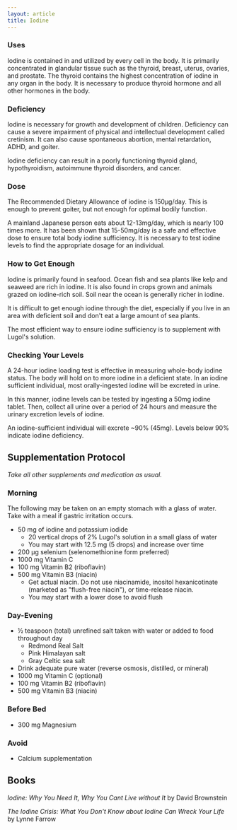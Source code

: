 ```yaml
---
layout: article
title: Iodine
---
```


### Uses

Iodine is contained in and utilized by every cell in the body. It is primarily concentrated in glandular tissue such as the thyroid, breast, uterus, ovaries, and prostate. The thyroid contains the highest concentration of iodine in any organ in the body. It is necessary to produce thyroid hormone and all other hormones in the body.


### Deficiency

Iodine is necessary for growth and development of children. Deficiency can cause a severe impairment of physical and intellectual development called cretinism. It can also cause spontaneous abortion, mental retardation, ADHD, and goiter.

Iodine deficiency can result in a poorly functioning thyroid gland, hypothyroidism, autoimmune thyroid disorders, and cancer.


### Dose

The Recommended Dietary Allowance of iodine is 150μg/day. This is enough to prevent goiter, but not enough for optimal bodily function.

A mainland Japanese person eats about 12-13mg/day, which is nearly 100 times more. It has been shown that 15-50mg/day is a safe and effective dose to ensure total body iodine sufficiency. It is necessary to test iodine levels to find the appropriate dosage for an individual.

### How to Get Enough

Iodine is primarily found in seafood. Ocean fish and sea plants like kelp and seaweed are rich in iodine. It is also found in crops grown and animals grazed on iodine-rich soil. Soil near the ocean is generally richer in iodine.

It is difficult to get enough iodine through the diet, especially if you live in an area with deficient soil and don't eat a large amount of sea plants.

The most efficient way to ensure iodine sufficiency is to supplement with Lugol's solution.

### Checking Your Levels

A 24-hour iodine loading test is effective in measuring whole-body iodine status. The body will hold on to more iodine in a deficient state. In an iodine sufficient individual, most orally-ingested iodine will be excreted in urine.

In this manner, iodine levels can be tested by ingesting a 50mg iodine tablet. Then, collect all urine over a period of 24 hours and measure the urinary excretion levels of iodine.

An iodine-sufficient individual will excrete ~90% (45mg). Levels below 90% indicate iodine deficiency.

## Supplementation Protocol

*Take all other supplements and medication as usual.*

### Morning

The following may be taken on an empty stomach with a glass of water. Take with a meal if gastric irritation occurs.

* 50 mg of iodine and potassium iodide
  * 20 vertical drops of 2% Lugol's solution in a small glass of water
  * You may start with 12.5 mg (5 drops) and increase over time
* 200 μg selenium (selenomethionine form preferred)
* 1000 mg Vitamin C
* 100 mg Vitamin B2 (riboflavin)
* 500 mg Vitamin B3 (niacin)
  * Get actual niacin. Do not use niacinamide, inositol hexanicotinate (marketed as "flush-free niacin"), or time-release niacin.
  * You may start with a lower dose to avoid flush

### Day-Evening

* ½ teaspoon (total) unrefined salt taken with water or added to food throughout day
  * Redmond Real Salt
  * Pink Himalayan salt
  * Gray Celtic sea salt
* Drink adequate pure water (reverse osmosis, distilled, or mineral)
* 1000 mg Vitamin C (optional)
* 100 mg Vitamin B2 (riboflavin)
* 500 mg Vitamin B3 (niacin)

### Before Bed

* 300 mg Magnesium

### Avoid

* Calcium supplementation

## Books

*Iodine: Why You Need It, Why You Cant Live without It* by David Brownstein

*The Iodine Crisis: What You Don't Know about Iodine Can Wreck Your Life* by Lynne Farrow